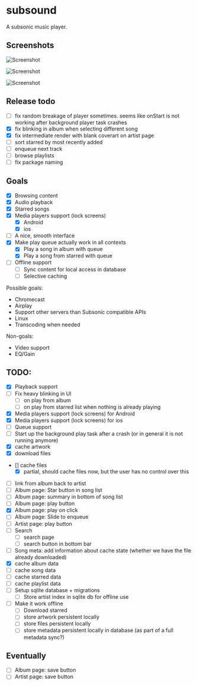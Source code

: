 # subsound

A subsonic music player.

## Screenshots

![Screenshot](screenshots/screenshot_161625497.png)

![Screenshot](screenshots/albumview.png)

![Screenshot](screenshots/artistview.png)

## Release todo

- [ ] fix random breakage of player sometimes. seems like onStart is not working after background player task crashes
- [X] fix blinking in album when selecting different song
- [X] fix intermediate render with blank coverart on artist page
- [ ] sort starred by most recently added
- [ ] enqueue next track
- [ ] browse playlists
- [ ] fix package naming

## Goals

- [X] Browsing content
- [X] Audio playback
- [X] Starred songs
- [X] Media players support (lock screens)
  - [X] Android
  - [X] ios
- [ ] A nice, smooth interface
- [X] Make play queue actually work in all contexts
  - [X] Play a song in album with queue
  - [X] Play a song from starred with queue
- [ ] Offline support
  - [ ] Sync content for local access in database
  - [ ] Selective caching

Possible goals:
 - Chromecast
 - Airplay
 - Support other servers than Subsonic compatible APIs
 - Linux
 - Transcoding when needed
 
Non-goals:
 - Video support
 - EQ/Gain

## TODO:
 - [X] Playback support
 - [ ] Fix heavy blinking in UI
   - [ ] on play from album
   - [ ] on play from starred list when nothing is already playing
 - [X] Media players support (lock screens) for Android
 - [X] Media players support (lock screens) for ios
 - [ ] Queue support
 - [ ] Start up the background play task after a crash (or in general it is not running anymore)
 - [X] cache artwork
 - [X] download files
 - [\] cache files
   - [X] partial, should cache files now, but the user has no control over this
 - [ ] link from album back to artist
 - [ ] Album page: Star button in song list
 - [ ] Album page: summary in bottom of song list
 - [ ] Album page: play button
 - [X] Album page: play on click
 - [ ] Album page: Slide to enqueue
 - [ ] Artist page: play button
 - [ ] Search
   - [ ] search page
   - [ ] search button in bottom bar
 - [ ] Song meta: add information about cache state (whether we have the file already downloaded)
 - [X] cache album data
 - [ ] cache song data
 - [ ] cache starred data
 - [ ] cache playlist data
 - [ ] Setup sqlite database + migrations
    - [ ] Store artist index in sqlite db for offline use
 - [ ] Make it work offline
    - [ ] Download starred
    - [ ] store artwork persistent locally
    - [ ] store files persistent locally
    - [ ] store metadata persistent locally in database (as part of a full metadata sync?)

## Eventually
 - [ ] Album page: save button
 - [ ] Artist page: save button
